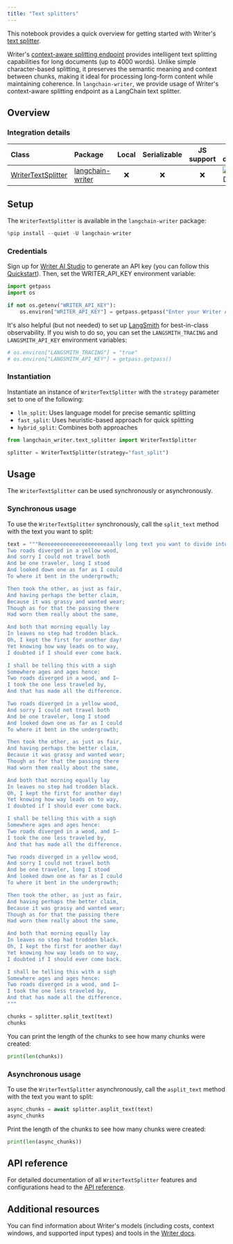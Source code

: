 ```yaml
---
title: "Text splitters"
---
```


This notebook provides a quick overview for getting started with Writer's [text splitter](/oss/concepts/text_splitters/).

Writer's [context-aware splitting endpoint](https://dev.writer.com/api-guides/tools#context-aware-text-splitting) provides intelligent text splitting capabilities for long documents (up to 4000 words). Unlike simple character-based splitting, it preserves the semantic meaning and context between chunks, making it ideal for processing long-form content while maintaining coherence. In `langchain-writer`, we provide usage of Writer's context-aware splitting endpoint as a LangChain text splitter.

## Overview

### Integration details
| Class                                                                                                                                    | Package          | Local | Serializable | JS support |                                        Package downloads                                         |                                        Package latest                                         |
|:-----------------------------------------------------------------------------------------------------------------------------------------|:-----------------| :---: | :---: |:----------:|:------------------------------------------------------------------------------------------------:|:---------------------------------------------------------------------------------------------:|
| [WriterTextSplitter](https://github.com/writer/langchain-writer/blob/main/langchain_writer/text_splitter.py#L11) | [langchain-writer](https://pypi.org/project/langchain-writer/) |      ❌       |                                       ❌                                       | ❌ | ![PyPI - Downloads](https://img.shields.io/pypi/dm/langchain-writer?style=flat-square&label=%20) | ![PyPI - Version](https://img.shields.io/pypi/v/langchain-writer?style=flat-square&label=%20) |

## Setup

The `WriterTextSplitter` is available in the `langchain-writer` package:


```python
%pip install --quiet -U langchain-writer
```

### Credentials

Sign up for [Writer AI Studio](https://app.writer.com/aistudio/signup?utm_campaign=devrel) to generate an API key (you can follow this [Quickstart](https://dev.writer.com/api-guides/quickstart)). Then, set the WRITER_API_KEY environment variable:


```python
import getpass
import os

if not os.getenv("WRITER_API_KEY"):
    os.environ["WRITER_API_KEY"] = getpass.getpass("Enter your Writer API key: ")
```

It's also helpful (but not needed) to set up [LangSmith](https://smith.langchain.com/) for best-in-class observability. If you wish to do so, you can set the `LANGSMITH_TRACING` and `LANGSMITH_API_KEY` environment variables:


```python
# os.environ["LANGSMITH_TRACING"] = "true"
# os.environ["LANGSMITH_API_KEY"] = getpass.getpass()
```

### Instantiation

Instantiate an instance of `WriterTextSplitter` with the `strategy` parameter set to one of the following:

- `llm_split`: Uses language model for precise semantic splitting
- `fast_split`: Uses heuristic-based approach for quick splitting
- `hybrid_split`: Combines both approaches



```python
from langchain_writer.text_splitter import WriterTextSplitter

splitter = WriterTextSplitter(strategy="fast_split")
```

## Usage
The `WriterTextSplitter` can be used synchronously or asynchronously.

### Synchronous usage
To use the `WriterTextSplitter` synchronously, call the `split_text` method with the text you want to split:


```python
text = """Reeeeeeeeeeeeeeeeeeeeeaally long text you want to divide into smaller chunks. For example you can add a poem multiple times:
Two roads diverged in a yellow wood,
And sorry I could not travel both
And be one traveler, long I stood
And looked down one as far as I could
To where it bent in the undergrowth;

Then took the other, as just as fair,
And having perhaps the better claim,
Because it was grassy and wanted wear;
Though as for that the passing there
Had worn them really about the same,

And both that morning equally lay
In leaves no step had trodden black.
Oh, I kept the first for another day!
Yet knowing how way leads on to way,
I doubted if I should ever come back.

I shall be telling this with a sigh
Somewhere ages and ages hence:
Two roads diverged in a wood, and I—
I took the one less traveled by,
And that has made all the difference.

Two roads diverged in a yellow wood,
And sorry I could not travel both
And be one traveler, long I stood
And looked down one as far as I could
To where it bent in the undergrowth;

Then took the other, as just as fair,
And having perhaps the better claim,
Because it was grassy and wanted wear;
Though as for that the passing there
Had worn them really about the same,

And both that morning equally lay
In leaves no step had trodden black.
Oh, I kept the first for another day!
Yet knowing how way leads on to way,
I doubted if I should ever come back.

I shall be telling this with a sigh
Somewhere ages and ages hence:
Two roads diverged in a wood, and I—
I took the one less traveled by,
And that has made all the difference.

Two roads diverged in a yellow wood,
And sorry I could not travel both
And be one traveler, long I stood
And looked down one as far as I could
To where it bent in the undergrowth;

Then took the other, as just as fair,
And having perhaps the better claim,
Because it was grassy and wanted wear;
Though as for that the passing there
Had worn them really about the same,

And both that morning equally lay
In leaves no step had trodden black.
Oh, I kept the first for another day!
Yet knowing how way leads on to way,
I doubted if I should ever come back.

I shall be telling this with a sigh
Somewhere ages and ages hence:
Two roads diverged in a wood, and I—
I took the one less traveled by,
And that has made all the difference.
"""

chunks = splitter.split_text(text)
chunks
```

You can print the length of the chunks to see how many chunks were created:


```python
print(len(chunks))
```

### Asynchronous usage
To use the `WriterTextSplitter` asynchronously, call the `asplit_text` method with the text you want to split:


```python
async_chunks = await splitter.asplit_text(text)
async_chunks
```

Print the length of the chunks to see how many chunks were created:


```python
print(len(async_chunks))
```

## API reference
For detailed documentation of all `WriterTextSplitter` features and configurations head to the [API reference](https://python.langchain.com/api_reference/writer/text_splitter/langchain_writer.text_splitter.WriterTextSplitter.html#langchain_writer.text_splitter.WriterTextSplitter).

## Additional resources
You can find information about Writer's models (including costs, context windows, and supported input types) and tools in the [Writer docs](https://dev.writer.com/home).
